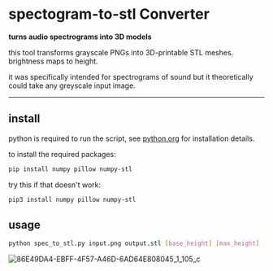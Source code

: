 
# spectogram-to-stl Converter

**turns audio spectrograms into 3D models**

this tool transforms grayscale PNGs into 3D-printable STL meshes. brightness maps to height.

it was specifically intended for spectrograms of sound but it theoretically could take any greyscale input image.

---

## install

python is required to run the script, see [python.org](python.org) for installation details.

to install the required packages:

```bash
pip install numpy pillow numpy-stl
```

try this if that doesn't work:

```bash
pip3 install numpy pillow numpy-stl
```

## usage

```bash
python spec_to_stl.py input.png output.stl [base_height] [max_height] [spike_factor]
```

![86E49DA4-EBFF-4F57-A46D-6AD64E808045_1_105_c](https://github.com/user-attachments/assets/60998389-9d8e-48a5-a613-0e861e014c19)
